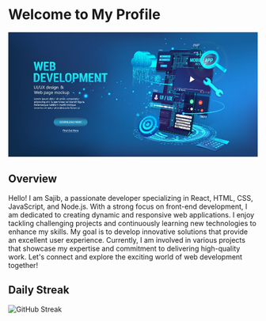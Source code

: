 # Welcome to My Profile

![Banner Image](https://github.com/Hr-Sajib/Hr-Sajib/blob/main/banner.jpg)

## Overview
Hello! I am Sajib, a passionate developer specializing in React, HTML, CSS, JavaScript, and Node.js. With a strong focus on front-end development, I am dedicated to creating dynamic and responsive web applications. I enjoy tackling challenging projects and continuously learning new technologies to enhance my skills. My goal is to develop innovative solutions that provide an excellent user experience. Currently, I am involved in various projects that showcase my expertise and commitment to delivering high-quality work. Let's connect and explore the exciting world of web development together!
## Daily Streak
![GitHub Streak](https://github-readme-streak-stats.herokuapp.com/?user=Hr-Sajib)
